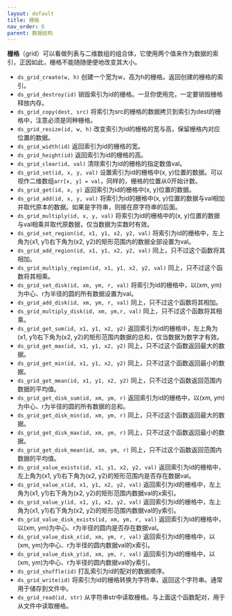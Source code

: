 ```yaml
---
layout: default
title: 栅格
nav_order: 6
parent: 数据结构
---
```


**栅格**（grid）可以看做列表与二维数组的组合体，它使用两个值来作为数据的索引，正因如此，栅格不能随随便便地改变其大小。

* `ds_grid_create(w, h)` 创建一个宽为w，高为h的栅格。返回创建的栅格的索引。
* `ds_grid_destroy(id)` 销毁索引为id的栅格。一旦你使用完，一定要销毁栅格释放内存。
* `ds_grid_copy(dest, src)` 将索引为src的栅格的数据拷贝到索引为dest的栅格中，注意必须是同种栅格。
* `ds_grid_resize(id, w, h)` 改变索引为id的栅格的宽与高，保留栅格内对应位置的数据。
* `ds_grid_width(id)` 返回索引为id的栅格的宽。
* `ds_grid_height(id)` 返回索引为id的栅格的高。
* `ds_grid_clear(id, val)` 清除索引为id的栅格的指定数值val。
* `ds_grid_set(id, x, y, val)` 设置索引为id的栅格中(x, y)位置的数据。可以视作二维数组`arr[x, y] = val`，同样的，栅格的位置从0开始计数。
* `ds_grid_get(id, x, y)` 返回索引为id的栅格中(x, y)位置的数据。
* `ds_grid_add(id, x, y, val)` 将索引为id的栅格中(x, y)位置的数据与val相加并取代原本的数据。如果是字符串，则接在原字符串的后面。
* `ds_grid_multiply(id, x, y, val)` 将索引为id的栅格中的(x, y)位置的数据与val相乘并取代原数据，仅当数据为实数时有效。
* `ds_grid_set_region(id, x1, y1, x2, y2, val)` 将索引为id的栅格中，左上角为(x1, y1)右下角为(x2, y2)的矩形范围内的数据全部设置为val。
* `ds_grid_add_region(id, x1, y1, x2, y2, val)` 同上，只不过这个函数将其相加。
* `ds_grid_multiply_region(id, x1, y1, x2, y2, val)` 同上，只不过这个函数将其相乘。
* `ds_grid_set_disk(id, xm, ym, r, val)` 将索引为id的栅格中，以(xm, ym)为中心、r为半径的圆的所有数据设置为val。
* `ds_grid_add_disk(id, xm, ym, r, val)` 同上，只不过这个函数将其相加。
* `ds_grid_multiply_disk(id, xm, ym,r, val)` 同上，只不过这个函数将其相乘。
* `ds_grid_get_sum(id, x1, y1, x2, y2)` 返回索引为id的栅格中，左上角为(x1, y1)右下角为(x2, y2)的矩形范围内数据的总和，仅当数据为数字才有效。
* `ds_grid_get_max(id, x1, y1, x2, y2)` 同上，只不过这个函数返回最大的数据。
* `ds_grid_get_min(id, x1, y1, x2, y2)` 同上，只不过这个函数返回最小的数据。
* `ds_grid_get_mean(id, x1, y1, x2, y2)` 同上，只不过这个函数返回范围内数据的平均值。
* `ds_grid_get_disk_sum(id, xm, ym, r)` 返回索引为id的栅格中，以(xm, ym)为中心、r为半径的圆的所有数据的总和。
* `ds_grid_get_disk_min(id, xm, ym, r)` 同上，只不过这个函数返回最大的数据。
* `ds_grid_get_disk_max(id, xm, ym, r)` 同上，只不过这个函数返回最小的数据。
* `ds_grid_get_disk_mean(id, xm, ym, r)` 同上，只不过这个函数返回范围内数据的平均值。
* `ds_grid_value_exists(id, x1, y1, x2, y2, val)` 返回索引为id的栅格中，左上角为(x1, y1)右下角为(x2, y2)的矩形范围内是否存在数据val。
* `ds_grid_value_x(id, x1, y1, x2, y2, val)` 返回索引为id的栅格中，左上角为(x1, y1)右下角为(x2, y2)的矩形范围内数据val的x索引。
* `ds_grid_value_y(id, x1, y1, x2, y2, val)` 返回索引为id的栅格中，左上角为(x1, y1)右下角为(x2, y2)的矩形范围内数据val的y索引。
* `ds_grid_value_disk_exists(id, xm, ym, r, val)` 返回索引为id的栅格中，以(xm, ym)为中心、r为半径的圆内是否存在数据val。
* `ds_grid_value_disk_x(id, xm, ym, r, val)` 返回索引为id的栅格中，以(xm, ym)为中心、r为半径的圆内数据val的x索引。
* `ds_grid_value_disk_y(id, xm, ym, r, val)` 返回索引为id的栅格中，以(xm, ym)为中心、r为半径的圆内数据val的y索引。
* `ds_grid_shuffle(id)` 打乱索引为id的配对的数据顺序。
* `ds_grid_write(id)` 将索引为id的栅格转换为字符串，返回这个字符串。通常用于储存到文件中。
* `ds_grid_read(id, str)` 从字符串str中读取栅格。与上面这个函数配对，用于从文件中读取栅格。
